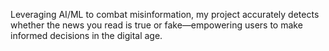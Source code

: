 Leveraging AI/ML to combat misinformation, my project accurately detects whether the news you read is true or fake—empowering users to make informed decisions in the digital age.
